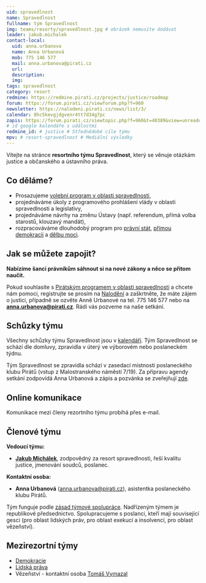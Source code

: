 ```yaml
---
uid: spravedlnost
name: Spravedlnost
fullname: tým Spravedlnost
img: teams/resorty/spravedlnost.jpg # obrázek nemusíte dodávat
leader: jakub.michalek
contact-local:
  uid: anna.urbanova
  name: Anna Urbanová
  mob: 775 146 577
  mail: anna.urbanova@pirati.cz
  url:
  description:
  img:
tags: spravedlnost
category: resort
redmine: https://redmine.pirati.cz/projects/justice/roadmap
forum: https://forum.pirati.cz/viewforum.php?f=960
newsletter: https://nalodeni.pirati.cz/news/list/3/
calendar: 0hc5kevgjdgvenr4tt7d34g7pc
zapis: https://forum.pirati.cz/viewtopic.php?f=960&t=40389&view=unread#unread
# id google kalendáře s událostmi
redmine_id: # justice # Střednědobé cíle týmu
mpv: # resort-spravedlnost # Mediální výsledky
---
```


Vítejte na stránce **resortního týmu Spravedlnost**, který se věnuje otázkám justice a občanského a ústavního práva.

Co děláme?
----------

* Prosazujeme [volební program v oblasti spravedlnosti](/program/psp2017/spravedlnost/),
* projednáváme úkoly z programového prohlášení vlády v oblasti spravedlnosti a legislativy,
* projednáváme návrhy na změnu Ústavy (např. referendum, přímá volba starostů, klouzavý mandát),
* rozpracováváme dlouhodobý program pro [právní stát](/program/dlouhodoby/pravni-stat/), [přímou demokracii](/program/dlouhodoby/prima-demokracie/) a [dělbu moci](/program/dlouhodoby/delba-moci/).

Jak se můžete zapojit?
-----------------------------

**Nabízíme šanci právníkům sáhnout si na nové zákony a něco se přitom naučit.**

Pokud souhlasíte s [Pirátským programem v oblasti spravedlnosti](/program/psp2017/spravedlnost/) a chcete nám pomoci, registrujte se prosím na [Nalodění](https://nalodeni.pirati.cz/jdu-do-toho/) a zaškrtněte, že máte zájem o justici, případně se ozvěte Anně Urbanové na tel. 775 146 577 nebo na **anna.urbanova@pirati.cz**. Rádi vás pozveme na naše setkání.
 

Schůzky týmu
---------------

Všechny schůzky týmu Spravedlnost jsou v [kalendáři](https://calendar.google.com/calendar/u/0/embed?src=0hc5kevgjdgvenr4tt7d34g7pc@group.calendar.google.com&ctz=Europe/Prague). Tým Spravedlnost se schází dle domluvy, zpravidla v úterý ve výborovém nebo poslaneckém týdnu.

Tým Spravedlnost se zpravidla schází v zasedací místnosti poslaneckého klubu Pirátů (vstup z Malostranského náměstí 7/19). Za přípravu agendy setkání zodpovídá Anna Urbanová a zápis a pozvánka se zveřejňují [zde](https://forum.pirati.cz/viewtopic.php?f=545&t=40882&start=30).

Online komunikace
-----------------

Komunikace mezi členy rezortního týmu probíhá přes e-mail.

Členové týmu
------------

**Vedoucí týmu:**
* **[Jakub Michálek](/lide/jakub-michalek/)**, zodpovědný za resort spravedlnosti, řeší kvalitu justice, jmenování soudců, poslanec.

**Kontaktní osoba:**
* **Anna Urbanová** (anna.urbanova@pirati.cz), asistentka poslaneckého klubu Pirátů.

Tým funguje podle [zásad týmové spolupráce](https://wiki.pirati.cz/rules/or_zatys). Nadřízeným týmem je republikové předsednictvo. Spolupracujeme s poslanci, kteří mají související gesci (pro oblast lidských práv, pro oblast exekucí a insolvencí, pro oblast vězeňství).

Mezirezortní týmy
-----------------
* [Demokracie](/pripoj-se/demokracie/)
* [Lidská práva](https://www.pirati.cz/pripoj-se/lidska-prava/)
* Vězeňství - kontaktní osoba [Tomáš Vymazal](https://www.pirati.cz/lide/tomas-vymazal/)
